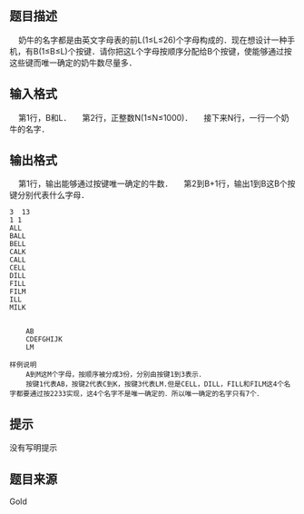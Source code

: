 


## 题目描述
    奶牛的名字都是由英文字母表的前L(1≤L≤26)个字母构成的．现在想设计一种手机，有B(1≤B≤L)个按键．请你把这L个字母按顺序分配给B个按键，使能够通过按这些键而唯一确定的奶牛数尽量多．
## 输入格式
    第1行，B和L．
    第2行，正整数N(1≤N≤1000)．
    接下来N行，一行一个奶牛的名字．
## 输出格式
    第1行，输出能够通过按键唯一确定的牛数．
    第2到B+1行，输出1到B这B个按键分别代表什么字母．

```input11
3  13
1 1
ALL
BALL
BELL
CALK
CALL
CELL
DILL
FILL
FILM
ILL
MILK


```

```output1    7
    AB
    CDEFGHIJK
    LM

样例说明
    A到M这M个字母，按顺序被分成3份，分别由按键1到3表示．
    按键1代表AB，按键2代表C到K，按键3代表LM.但是CELL，DILL，FILL和FILM这4个名字都要通过按2233实现，这4个名字不是唯一确定的．所以唯一确定的名字只有7个．
```

## 提示
没有写明提示
## 题目来源
Gold


